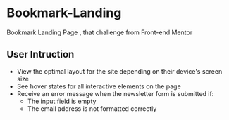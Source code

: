 # Bookmark-Landing
Bookmark Landing Page , that challenge from Front-end Mentor

## User Intruction

- View the optimal layout for the site depending on their device's screen size
- See hover states for all interactive elements on the page
- Receive an error message when the newsletter form is submitted if:
    - The input field is empty
    - The email address is not formatted correctly
